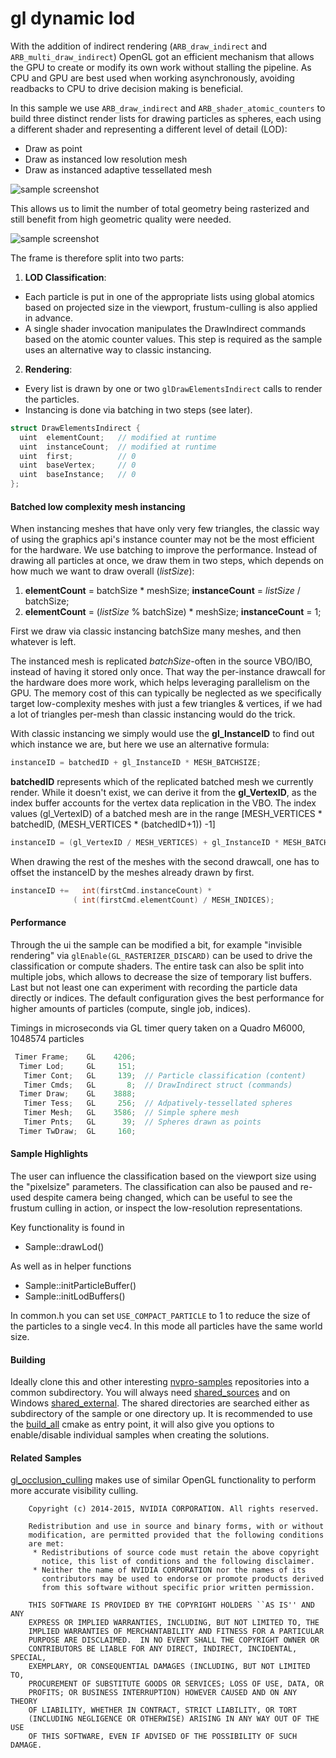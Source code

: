 # gl dynamic lod

With the addition of indirect rendering (```ARB_draw_indirect``` and ```ARB_multi_draw_indirect```) OpenGL got an efficient mechanism that allows the GPU to create or modify its own work without stalling the pipeline. As CPU and GPU are best used when working asynchronously, avoiding readbacks to CPU to drive decision making is beneficial.

In this sample we use ```ARB_draw_indirect``` and ```ARB_shader_atomic_counters``` to build three distinct render lists for drawing particles as spheres, each using a different shader and representing a different level of detail (LOD):

* Draw as point
* Draw as instanced low resolution mesh
* Draw as instanced adaptive tessellated mesh

![sample screenshot](https://github.com/nvpro-samples/gl_dynamic_lod/blob/master/doc/sample.jpg)

This allows us to limit the number of total geometry being rasterized and still benefit from high geometric quality were needed.

![sample screenshot](https://github.com/nvpro-samples/gl_dynamic_lod/blob/master/doc/wireframe.jpg)

The frame is therefore split into two parts:

1. **LOD Classification**:
 - Each particle is put in one of the appropriate lists using global atomics based on projected size in the viewport, frustum-culling is also applied in advance.
 - A single shader invocation manipulates the DrawIndirect commands based on the atomic counter values. This step is required as the sample uses an alternative way to classic instancing.
2. **Rendering**:
 - Every list is drawn by one or two ```glDrawElementsIndirect``` calls to render the particles. 
 - Instancing is done via batching in two steps (see later).

``` cpp
struct DrawElementsIndirect {
  uint  elementCount;   // modified at runtime
  uint  instanceCount;  // modified at runtime
  uint  first;          // 0
  uint  baseVertex;     // 0
  uint  baseInstance;   // 0
};
```

#### Batched low complexity mesh instancing

When instancing meshes that have only very few triangles, the classic way of using the graphics api's instance counter may not be the most efficient for the hardware. We use batching to improve the performance. Instead of drawing all particles at once, we draw them in two steps, which depends on how much we want to draw overall (*listSize*):

 1. **elementCount** = batchSize * meshSize; **instanceCount** = *listSize* / batchSize;
 2. **elementCount** = (*listSize* % batchSize) * meshSize; **instanceCount** = 1;

First we draw via classic instancing batchSize many meshes, and then whatever is left.

The instanced mesh is replicated *batchSize*-often in the source VBO/IBO, instead of having it stored only once. That way the per-instance drawcall for the hardware does more work, which helps leveraging parallelism on the GPU. The memory cost of this can typically be neglected as we specifically target low-complexity meshes with just a few triangles & vertices, if we had a lot of triangles per-mesh than classic instancing would do the trick.

With classic instancing we simply would use the **gl_InstanceID** to find out which instance we are, but here we use an alternative formula:

``` cpp
instanceID = batchedID + gl_InstanceID * MESH_BATCHSIZE;
```

**batchedID** represents which of the replicated batched mesh we currently render. While it doesn't exist, we can derive it from the **gl_VertexID**, as the index buffer accounts for the vertex data replication in the VBO. The index values (gl_VertexID) of a batched mesh are in the range [MESH_VERTICES * batchedID, (MESH_VERTICES * (batchedID+1)) -1]

``` cpp
instanceID = (gl_VertexID / MESH_VERTICES) + gl_InstanceID * MESH_BATCHSIZE;
```

When drawing the rest of the meshes with the second drawcall, one has to offset the instanceID by the meshes already drawn by first.

``` cpp
instanceID +=   int(firstCmd.instanceCount) * 
              ( int(firstCmd.elementCount) / MESH_INDICES); 
```

#### Performance

Through the ui the sample can be modified a bit, for example "invisible rendering" via ```glEnable(GL_RASTERIZER_DISCARD)``` can be used to drive the classification or compute shaders. The entire task can also be split into multiple jobs, which allows to decrease the size of temporary list buffers. Last but not least one can experiment with recording the particle data directly or indices. The default configuration gives the best performance for higher amounts of particles (compute, single job, indices).

Timings in microseconds via GL timer query taken on a Quadro M6000, 1048574 particles

``` cpp
 Timer Frame;    GL    4206;
  Timer Lod;     GL     151;
   Timer Cont;   GL     139;  // Particle classification (content)
   Timer Cmds;   GL       8;  // DrawIndirect struct (commands)
  Timer Draw;    GL    3888;
   Timer Tess;   GL     256;  // Adpatively-tessellated spheres
   Timer Mesh;   GL    3586;  // Simple sphere mesh
   Timer Pnts;   GL      39;  // Spheres drawn as points
  Timer TwDraw;  GL     160;
``` 

#### Sample Highlights

The user can influence the classification based on the viewport size using the "pixelsize" parameters. The classification can also be paused and re-used despite camera being changed, which can be useful to see the frustum culling in action, or inspect the low-resolution representations. 

Key functionality is found in

- Sample::drawLod()

As well as in helper functions

- Sample::initParticleBuffer()
- Sample::initLodBuffers()

In common.h you can set ```USE_COMPACT_PARTICLE``` to 1 to reduce the size of the particles to a single vec4. In this mode all particles have the same world size.

#### Building
Ideally clone this and other interesting [nvpro-samples](https://github.com/nvpro-samples) repositories into a common subdirectory. You will always need [shared_sources](https://github.com/nvpro-samples/shared_sources) and on Windows [shared_external](https://github.com/nvpro-samples/shared_external). The shared directories are searched either as subdirectory of the sample or one directory up. It is recommended to use the [build_all](https://github.com/nvpro-samples/build_all) cmake as entry point, it will also give you options to enable/disable individual samples when creating the solutions.

#### Related Samples
[gl_occlusion_culling](https://github.com/nvpro-samples/gl_occlusion_culling) makes use of similar OpenGL functionality to perform more accurate visibility culling.

```
    Copyright (c) 2014-2015, NVIDIA CORPORATION. All rights reserved.

    Redistribution and use in source and binary forms, with or without
    modification, are permitted provided that the following conditions
    are met:
     * Redistributions of source code must retain the above copyright
       notice, this list of conditions and the following disclaimer.
     * Neither the name of NVIDIA CORPORATION nor the names of its
       contributors may be used to endorse or promote products derived
       from this software without specific prior written permission.

    THIS SOFTWARE IS PROVIDED BY THE COPYRIGHT HOLDERS ``AS IS'' AND ANY
    EXPRESS OR IMPLIED WARRANTIES, INCLUDING, BUT NOT LIMITED TO, THE
    IMPLIED WARRANTIES OF MERCHANTABILITY AND FITNESS FOR A PARTICULAR
    PURPOSE ARE DISCLAIMED.  IN NO EVENT SHALL THE COPYRIGHT OWNER OR
    CONTRIBUTORS BE LIABLE FOR ANY DIRECT, INDIRECT, INCIDENTAL, SPECIAL,
    EXEMPLARY, OR CONSEQUENTIAL DAMAGES (INCLUDING, BUT NOT LIMITED TO,
    PROCUREMENT OF SUBSTITUTE GOODS OR SERVICES; LOSS OF USE, DATA, OR
    PROFITS; OR BUSINESS INTERRUPTION) HOWEVER CAUSED AND ON ANY THEORY
    OF LIABILITY, WHETHER IN CONTRACT, STRICT LIABILITY, OR TORT
    (INCLUDING NEGLIGENCE OR OTHERWISE) ARISING IN ANY WAY OUT OF THE USE
    OF THIS SOFTWARE, EVEN IF ADVISED OF THE POSSIBILITY OF SUCH DAMAGE.
```

